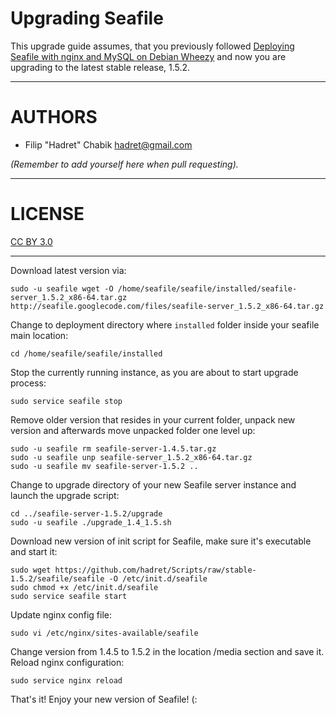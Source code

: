 Upgrading Seafile
=================

This upgrade guide assumes, that you previously followed [Deploying Seafile with nginx and MySQL on Debian Wheezy](https://github.com/hadret/Texts/blob/master/deploying_seafile_with_nginx_and_mysql_on_debian.md) and now you are upgrading to the latest stable release, 1.5.2.

* * *

AUTHORS
=======

* Filip "Hadret" Chabik <hadret@gmail.com>

_(Remember to add yourself here when pull requesting)._

* * *

LICENSE
=======

[CC BY 3.0](http://creativecommons.org/licenses/by/3.0/)

* * *

Download latest version via:

    sudo -u seafile wget -O /home/seafile/seafile/installed/seafile-server_1.5.2_x86-64.tar.gz http://seafile.googlecode.com/files/seafile-server_1.5.2_x86-64.tar.gz

Change to deployment directory where `installed` folder inside your seafile main location:

    cd /home/seafile/seafile/installed

Stop the currently running instance, as you are about to start upgrade process:

    sudo service seafile stop

Remove older version that resides in your current folder, unpack new version and afterwards move unpacked folder one level up:

    sudo -u seafile rm seafile-server-1.4.5.tar.gz
    sudo -u seafile unp seafile-server_1.5.2_x86-64.tar.gz
    sudo -u seafile mv seafile-server-1.5.2 ..

Change to upgrade directory of your new Seafile server instance and launch the upgrade script:

    cd ../seafile-server-1.5.2/upgrade
    sudo -u seafile ./upgrade_1.4_1.5.sh

Download new version of init script for Seafile, make sure it's executable and start it:

    sudo wget https://github.com/hadret/Scripts/raw/stable-1.5.2/seafile/seafile -O /etc/init.d/seafile
    sudo chmod +x /etc/init.d/seafile
    sudo service seafile start

Update nginx config file:

    sudo vi /etc/nginx/sites-available/seafile

Change version from 1.4.5 to 1.5.2 in the location /media section and save it.
Reload nginx configuration:

    sudo service nginx reload

That's it! Enjoy your new version of Seafile! (:
